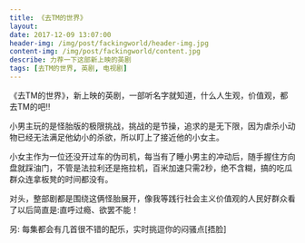 ```yaml
---
title: 《去TM的世界》
layout: 
date: 2017-12-09 13:07:00
header-img: /img/post/fackingworld/header-img.jpg
content-img: /img/post/fackingworld/content.jpg
describe: 力荐一下这部新上映的英剧
tags: [去TM的世界, 英剧, 电视剧]
---
```


《去TM的世界》，新上映的英剧，一部听名字就知道，什么人生观，价值观，都去TM的吧‼️

小男主玩的是怪胎版的极限挑战，挑战的是节操，追求的是无下限，因为虐杀小动物已经无法满足他幼小的杀欲，所以盯上了接近他的小女主。

小女主作为一位还没开过车的伪司机，每当有了睡小男主的冲动后，随手握住方向盘就踩油门，不管是法拉利还是拖拉机，百米加速只需2秒，绝不含糊，搞的吃瓜群众连拿板凳的时间都没有。

对头，整部剧都是围绕这俩怪胎展开，像我等践行社会主义价值观的人民好群众看了以后简直是:直呼过瘾、欲罢不能！

另: 每集都会有几首很不错的配乐，实时挑逗你的闷骚点[捂脸]